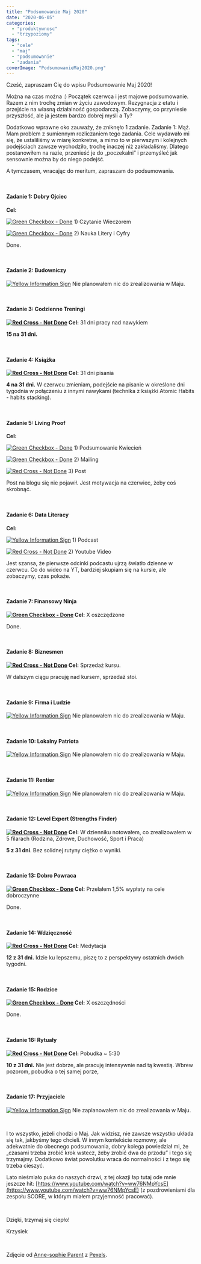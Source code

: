 ```yaml
---
title: "Podsumowanie Maj 2020"
date: "2020-06-05"
categories: 
  - "produktywnosc"
  - "trzypoziomy"
tags: 
  - "cele"
  - "maj"
  - "podsumowanie"
  - "zadania"
coverImage: "PodsumowanieMaj2020.png"
---
```


Cześć, zapraszam Cię do wpisu Podsumowanie Maj 2020!

Można na czas można :) Początek czerwca i jest majowe podsumowanie. Razem z nim trochę zmian w życiu zawodowym. Rezygnacja z etatu i przejście na własną działalność gospodarczą. Zobaczymy, co przyniesie przyszłość, ale ja jestem bardzo dobrej myśli a Ty?

Dodatkowo wprawne oko zauważy, że zniknęło 1 zadanie. Zadanie 1: Mąż. Mam problem z sumiennym rozliczaniem tego zadania. Cele wydawało mi się, że ustaliliśmy w miarę konkretne, a mimo to w pierwszym i kolejnych podejściach zawsze wychodziło, trochę inaczej niż zakładaliśmy. Dlatego postanowiłem na razie, przenieść je do „poczekalni” i przemyśleć jak sensownie można by do niego podejść.

A tymczasem, wracając do meritum, zapraszam do podsumowania.

 

#### **Zadanie 1: Dobry Ojciec**

**Cel:** 

 [![Green Checkbox - Done](images/checked.png)](https://blog.krzysztofbury.pl/wp-content/uploads/2018/12/checked.png) 1) Czytanie Wieczorem

 [![Green Checkbox - Done](images/checked.png)](https://blog.krzysztofbury.pl/wp-content/uploads/2018/12/checked.png) 2) Nauka Litery i Cyfry

Done.

 

#### **Zadanie 2: Budowniczy**

 [![Yellow Information Sign](images/information-1.png)](https://blog.krzysztofbury.pl/wp-content/uploads/2018/12/information-1.png) Nie planowałem nic do zrealizowania w Maju.

 

#### **Zadanie 3: Codzienne Treningi**

 **[![Red Cross - Not Done](images/cancel.png)](https://blog.krzysztofbury.pl/wp-content/uploads/2018/12/cancel.png) Cel:** 31 dni pracy nad nawykiem

**15 na 31 dni.**

 

#### **Zadanie 4: Książka**

 **[![Red Cross - Not Done](images/cancel.png)](https://blog.krzysztofbury.pl/wp-content/uploads/2018/12/cancel.png) Cel:** 31 dni pisania 

**4 na 31 dni.** W czerwcu zmieniam, podejście na pisanie w określone dni tygodnia w połączeniu z innymi nawykami (technika z książki Atomic Habits - habits stacking).

 

#### **Zadanie 5: Living Proof**

**Cel:**

 [![Green Checkbox - Done](images/checked.png)](https://blog.krzysztofbury.pl/wp-content/uploads/2018/12/checked.png) 1) Podsumowanie Kwiecień

 [![Green Checkbox - Done](images/checked.png)](https://blog.krzysztofbury.pl/wp-content/uploads/2018/12/checked.png) 2) Mailing

 [![Red Cross - Not Done](images/cancel.png)](https://blog.krzysztofbury.pl/wp-content/uploads/2018/12/cancel.png) 3) Post

Post na blogu się nie pojawił. Jest motywacja na czerwiec, żeby coś skrobnąć. 

 

#### **Zadanie 6: Data Literacy**

**Cel:** 

 [![Yellow Information Sign](images/information-1.png)](https://blog.krzysztofbury.pl/wp-content/uploads/2018/12/information-1.png) 1) Podcast

 [![Red Cross - Not Done](images/cancel.png)](https://blog.krzysztofbury.pl/wp-content/uploads/2018/12/cancel.png) 2) Youtube Video 

Jest szansa, że pierwsze odcinki podcastu ujrzą światło dzienne w czerwcu. Co do wideo na YT, bardziej skupiam się na kursie, ale zobaczymy, czas pokaże.

 

#### **Zadanie 7: Finansowy Ninja**

 **[![Green Checkbox - Done](images/checked.png)](https://blog.krzysztofbury.pl/wp-content/uploads/2018/12/checked.png) Cel:** X oszczędzone

Done.

 

#### **Zadanie 8: Biznesmen**

 **[![Red Cross - Not Done](images/cancel.png)](https://blog.krzysztofbury.pl/wp-content/uploads/2018/12/cancel.png) Cel:** Sprzedaż kursu.

W dalszym ciągu pracuję nad kursem, sprzedaż stoi.

 

#### **Zadanie 9: Firma i Ludzie**

 [![Yellow Information Sign](images/information-1.png)](https://blog.krzysztofbury.pl/wp-content/uploads/2018/12/information-1.png) Nie planowałem nic do zrealizowania w Maju.

 

#### **Zadanie 10: Lokalny Patriota**

 [![Yellow Information Sign](images/information-1.png)](https://blog.krzysztofbury.pl/wp-content/uploads/2018/12/information-1.png) Nie planowałem nic do zrealizowania w Maju.

 

#### **Zadanie 11: Rentier**

 [![Yellow Information Sign](images/information-1.png)](https://blog.krzysztofbury.pl/wp-content/uploads/2018/12/information-1.png) Nie planowałem nic do zrealizowania w Maju.

 

#### **Zadanie 12: Level Expert (Strengths Finder)**

 **[![Red Cross - Not Done](images/cancel.png)](https://blog.krzysztofbury.pl/wp-content/uploads/2018/12/cancel.png) Cel:** W dzienniku notowałem, co zrealizowałem w 5 filarach (Rodzina, Zdrowe, Duchowość, Sport i Praca)

**5 z 31 dni**. Bez solidnej rutyny ciężko o wyniki.

 

#### **Zadanie 13: Dobro Powraca**

 **[![Green Checkbox - Done](images/checked.png)](https://blog.krzysztofbury.pl/wp-content/uploads/2018/12/checked.png) Cel:** Przelałem 1,5% wypłaty na cele dobroczynne

Done.

 

#### **Zadanie 14: Wdzięczność**

 **[![Red Cross - Not Done](images/cancel.png)](https://blog.krzysztofbury.pl/wp-content/uploads/2018/12/cancel.png) Cel:** Medytacja

**12 z 31 dni.** Idzie ku lepszemu, piszę to z perspektywy ostatnich dwóch tygodni.

 

#### **Zadanie 15: Rodzice**

 **[![Green Checkbox - Done](images/checked.png)](https://blog.krzysztofbury.pl/wp-content/uploads/2018/12/checked.png) Cel:** X oszczędności

Done.

 

#### **Zadanie 16: Rytuały**

 **[![Red Cross - Not Done](images/cancel.png)](https://blog.krzysztofbury.pl/wp-content/uploads/2018/12/cancel.png) Cel:** Pobudka ~ 5:30

**10 z 31 dni.** Nie jest dobrze, ale pracuję intensywnie nad tą kwestią. Wbrew pozorom, pobudka o tej samej porze, 

 

#### **Zadanie 17: Przyjaciele**

 [![Yellow Information Sign](images/information-1.png)](https://blog.krzysztofbury.pl/wp-content/uploads/2018/12/information-1.png) Nie zaplanowałem nic do zrealizowania w Maju.

 

I to wszystko, jeżeli chodzi o Maj. Jak widzisz, nie zawsze wszystko układa się tak, jakbyśmy tego chcieli. W innym kontekście rozmowy, ale adekwatnie do obecnego podsumowania, dobry kolega powiedział mi, że „czasami trzeba zrobić krok wstecz, żeby zrobić dwa do przodu” i tego się trzymajmy. Dodatkowo świat powolutku wraca do normalności i z tego się trzeba cieszyć.

Lato nieśmiało puka do naszych drzwi, z tej okazji łap tutaj ode mnie jeszcze hit: [https://www.youtube.com/watch?v=ww76NMpYcsE](https://www.youtube.com/watch?v=ww76NMpYcsE) (z pozdrowieniami dla zespołu SCORE, w którym miałem przyjemność pracować). 

 

Dzięki, trzymaj się ciepło!

Krzysiek

 

Zdjęcie od [Anne-sophie Parent](https://www.pexels.com/@anne-sophie-parent-1111377?utm_content=attributionCopyText&utm_medium=referral&utm_source=pexels) z [Pexels](https://www.pexels.com/photo/white-petaled-flowers-2104881/?utm_content=attributionCopyText&utm_medium=referral&utm_source=pexels).
